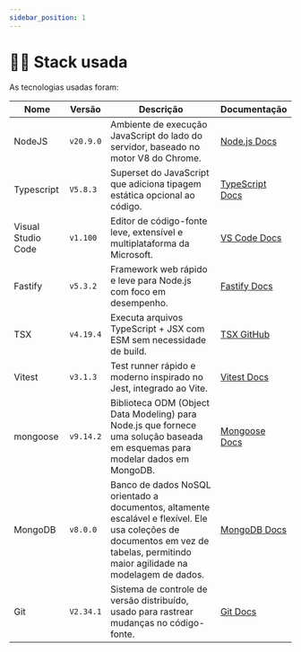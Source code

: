 ```yaml
---
sidebar_position: 1
---
```


# 👨‍💻 Stack usada
As tecnologias usadas foram:

| Nome               | Versão    | Descrição | Documentação |
|--------------------|-----------|-----------|--------------|
| NodeJS             | `v20.9.0` | Ambiente de execução JavaScript do lado do servidor, baseado no motor V8 do Chrome. | [Node.js Docs](https://nodejs.org/en/docs) |
| Typescript         | `V5.8.3`        | Superset do JavaScript que adiciona tipagem estática opcional ao código. | [TypeScript Docs](https://www.typescriptlang.org/docs/) |
| Visual Studio Code | `v1.100` | Editor de código-fonte leve, extensível e multiplataforma da Microsoft. | [VS Code Docs](https://code.visualstudio.com/docs) |
| Fastify            | `v5.3.2`  | Framework web rápido e leve para Node.js com foco em desempenho. | [Fastify Docs](https://www.fastify.dev/docs/latest/) |
| TSX                | `v4.19.4`      | Executa arquivos TypeScript + JSX com ESM sem necessidade de build. | [TSX GitHub](https://tsx.is/) |
| Vitest             | `v3.1.3`        | Test runner rápido e moderno inspirado no Jest, integrado ao Vite. | [Vitest Docs](https://vitest.dev/) |
| mongoose |`v9.14.2`      | Biblioteca ODM (Object Data Modeling) para Node.js que fornece uma solução baseada em esquemas para modelar dados em MongoDB. | [Mongoose Docs](https://mongoosejs.com/docs/) |
| MongoDB  | `v8.0.0`    | Banco de dados NoSQL orientado a documentos, altamente escalável e flexível. Ele usa coleções de documentos em vez de tabelas, permitindo maior agilidade na modelagem de dados. | [MongoDB Docs](https://www.mongodb.com/docs/) |
| Git                | `V2.34.1`       | Sistema de controle de versão distribuído, usado para rastrear mudanças no código-fonte. | [Git Docs](https://git-scm.com/doc) |
